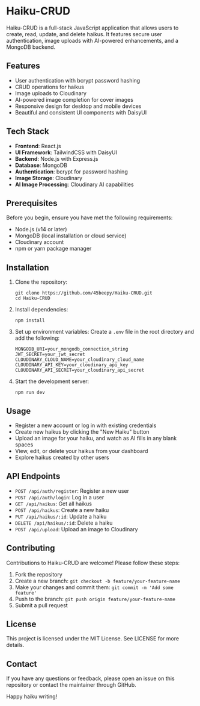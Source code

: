 # Haiku-CRUD

Haiku-CRUD is a full-stack JavaScript application that allows users to create, read, update, and delete haikus. It features secure user authentication, image uploads with AI-powered enhancements, and a MongoDB backend.

## Features

- User authentication with bcrypt password hashing
- CRUD operations for haikus
- Image uploads to Cloudinary
- AI-powered image completion for cover images
- Responsive design for desktop and mobile devices
- Beautiful and consistent UI components with DaisyUI

## Tech Stack

- **Frontend**: React.js
- **UI Framework**: TailwindCSS with DaisyUI
- **Backend**: Node.js with Express.js
- **Database**: MongoDB
- **Authentication**: bcrypt for password hashing
- **Image Storage**: Cloudinary
- **AI Image Processing**: Cloudinary AI capabilities

## Prerequisites

Before you begin, ensure you have met the following requirements:

- Node.js (v14 or later)
- MongoDB (local installation or cloud service)
- Cloudinary account
- npm or yarn package manager

## Installation

1. Clone the repository:
   ```
   git clone https://github.com/45beepy/Haiku-CRUD.git
   cd Haiku-CRUD
   ```

2. Install dependencies:
   ```
   npm install
   ```

3. Set up environment variables:
   Create a `.env` file in the root directory and add the following:
   ```
   MONGODB_URI=your_mongodb_connection_string
   JWT_SECRET=your_jwt_secret
   CLOUDINARY_CLOUD_NAME=your_cloudinary_cloud_name
   CLOUDINARY_API_KEY=your_cloudinary_api_key
   CLOUDINARY_API_SECRET=your_cloudinary_api_secret
   ```

4. Start the development server:
   ```
   npm run dev
   ```

## Usage

- Register a new account or log in with existing credentials
- Create new haikus by clicking the "New Haiku" button
- Upload an image for your haiku, and watch as AI fills in any blank spaces
- View, edit, or delete your haikus from your dashboard
- Explore haikus created by other users

## API Endpoints

- `POST /api/auth/register`: Register a new user
- `POST /api/auth/login`: Log in a user
- `GET /api/haikus`: Get all haikus
- `POST /api/haikus`: Create a new haiku
- `PUT /api/haikus/:id`: Update a haiku
- `DELETE /api/haikus/:id`: Delete a haiku
- `POST /api/upload`: Upload an image to Cloudinary

## Contributing

Contributions to Haiku-CRUD are welcome! Please follow these steps:

1. Fork the repository
2. Create a new branch: `git checkout -b feature/your-feature-name`
3. Make your changes and commit them: `git commit -m 'Add some feature'`
4. Push to the branch: `git push origin feature/your-feature-name`
5. Submit a pull request

## License

This project is licensed under the MIT License. See LICENSE for more details.

## Contact

If you have any questions or feedback, please open an issue on this repository or contact the maintainer through GitHub.

Happy haiku writing!
